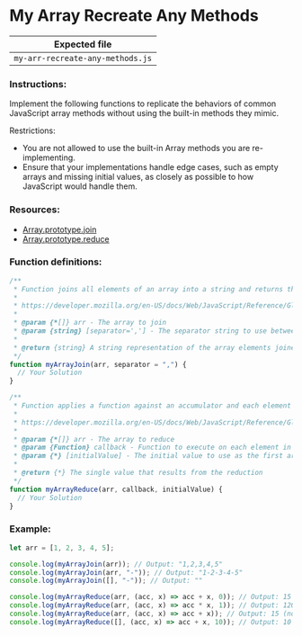# My Array Recreate Any Methods

| Expected file                    |
| -------------------------------- |
| `my-arr-recreate-any-methods.js` |

### Instructions:

Implement the following functions to replicate the behaviors of common JavaScript array methods without using the built-in methods they mimic.

Restrictions:

- You are not allowed to use the built-in Array methods you are re-implementing.
- Ensure that your implementations handle edge cases, such as empty arrays and missing initial values, as closely as possible to how JavaScript would handle them.

### Resources:

- [Array.prototype.join](https://developer.mozilla.org/en-US/docs/Web/JavaScript/Reference/Global_Objects/Array/join)
- [Array.prototype.reduce](https://developer.mozilla.org/en-US/docs/Web/JavaScript/Reference/Global_Objects/Array/reduce)

### Function definitions:

```js
/**
 * Function joins all elements of an array into a string and returns this string.
 *
 * https://developer.mozilla.org/en-US/docs/Web/JavaScript/Reference/Global_Objects/Array/join
 *
 * @param {*[]} arr - The array to join
 * @param {string} [separator=','] - The separator string to use between each element
 *
 * @return {string} A string representation of the array elements joined with the separator
 */
function myArrayJoin(arr, separator = ",") {
  // Your Solution
}

/**
 * Function applies a function against an accumulator and each element in the array (from left to right) to reduce it to a single value.
 *
 * https://developer.mozilla.org/en-US/docs/Web/JavaScript/Reference/Global_Objects/Array/reduce
 *
 * @param {*[]} arr - The array to reduce
 * @param {Function} callback - Function to execute on each element in the array
 * @param {*} [initialValue] - The initial value to use as the first argument to the first call of the callback
 *
 * @return {*} The single value that results from the reduction
 */
function myArrayReduce(arr, callback, initialValue) {
  // Your Solution
}
```

### Example:

```javascript
let arr = [1, 2, 3, 4, 5];

console.log(myArrayJoin(arr)); // Output: "1,2,3,4,5"
console.log(myArrayJoin(arr, "-")); // Output: "1-2-3-4-5"
console.log(myArrayJoin([], "-")); // Output: ""

console.log(myArrayReduce(arr, (acc, x) => acc + x, 0)); // Output: 15
console.log(myArrayReduce(arr, (acc, x) => acc * x, 1)); // Output: 120
console.log(myArrayReduce(arr, (acc, x) => acc + x)); // Output: 15 (no initial value, first element as accumulator)
console.log(myArrayReduce([], (acc, x) => acc + x, 10)); // Output: 10 (empty array with initial value)
```
